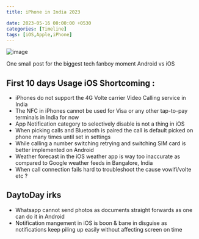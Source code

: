 ```yaml
---
title: iPhone in India 2023

date: 2023-05-16 00:00:00 +0530
categories: [Timeline]
tags: [iOS,Apple,iPhone]
---
```


![image](https://github.com/harshityadav95/harshityadav95.github.io/assets/14792490/0c12493c-0e69-4afc-bcde-c8ee0c7a5d7a)

One small post for the biggest tech fanboy moment Android vs iOS

## **First 10 days Usage iOS Shortcoming :**

- iPhones do not support the 4G Volte carrier Video Calling service in India
- The NFC in iPhones cannot be used for Visa or any other tap-to-pay terminals in India for now
- App Notification category to selectively disable is not a thing in iOS
- When picking calls and Bluetooth is paired the call is default picked on phone many times until set in settings
- While calling a number switching retrying and switching SIM card is better implemented on Android
- Weather forecast in the iOS weather app is way too inaccurate as compared to Google weather feeds in Bangalore, India
- When call connection fails hard to troubleshoot the cause vowifi/volte etc ?

## DaytoDay irks

- Whatsapp cannot send photos as documents straight forwards as one can do it in Android
- Notification mangement in iOS is boon & bane in disguise as notifications keep piling up easily without affecting screen on time

